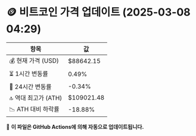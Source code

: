 # 🪙 비트코인 가격 업데이트 (2025-03-08 04:29)

| 항목                | 값 |
|--------------------|----------------|
| 💰 현재 가격 (USD) | $88642.15 |
| ⏳ 1시간 변동률    | 0.49% |
| 📆 24시간 변동률   | -0.34% |
| 🔝 역대 최고가 (ATH) | $109021.48 |
| 📉 ATH 대비 하락률 | -18.88% |

🔄 **이 파일은 GitHub Actions에 의해 자동으로 업데이트됩니다.**
